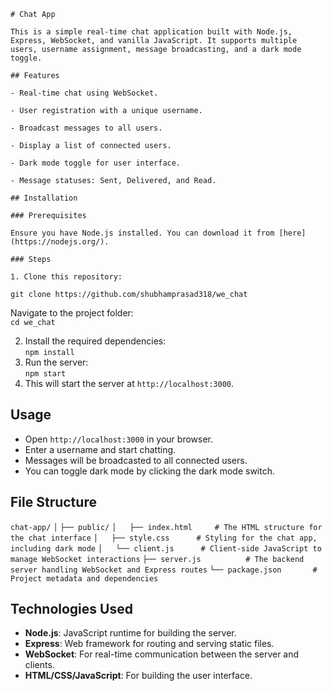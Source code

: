 `# Chat App`

`This is a simple real-time chat application built with Node.js, Express, WebSocket, and vanilla JavaScript. It supports multiple users, username assignment, message broadcasting, and a dark mode toggle.`

`## Features`

`- Real-time chat using WebSocket.`

`- User registration with a unique username.`

`- Broadcast messages to all users.`

`- Display a list of connected users.`

`- Dark mode toggle for user interface.`

`- Message statuses: Sent, Delivered, and Read.`

`## Installation`

`### Prerequisites`

`Ensure you have Node.js installed. You can download it from [here](https://nodejs.org/).`

`### Steps`

`1. Clone this repository:`

`git clone https://github.com/shubhamprasad318/we_chat`

Navigate to the project folder:  
`cd we_chat`

2. Install the required dependencies:  
   `npm install`  
3. Run the server:  
   `npm start`  
4. This will start the server at `http://localhost:3000`.

## **Usage**

* Open `http://localhost:3000` in your browser.  
* Enter a username and start chatting.  
* Messages will be broadcasted to all connected users.  
* You can toggle dark mode by clicking the dark mode switch.

## **File Structure**

`chat-app/`
`│`
`├── public/`
`│   ├── index.html     # The HTML structure for the chat interface`
`│   ├── style.css      # Styling for the chat app, including dark mode`
`│   └── client.js      # Client-side JavaScript to manage WebSocket interactions`
`├── server.js          # The backend server handling WebSocket and Express routes`
`└── package.json       # Project metadata and dependencies`

## **Technologies Used**

* **Node.js**: JavaScript runtime for building the server.  
* **Express**: Web framework for routing and serving static files.  
* **WebSocket**: For real-time communication between the server and clients.  
* **HTML/CSS/JavaScript**: For building the user interface.


